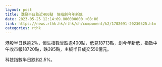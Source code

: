 ```yaml
---
layout: post
title: 港股半日跌近400點　恒指創今年新低
date: 2023-05-25 12:14:09.000000000 +08:00
link: https://news.rthk.hk/rthk/ch/component/k2/1702091-20230525.htm
categories: rthk
---
```


港股半日跌逾2%，恒生指數曾跌逾400點，低見18713點，創今年新低，指數中午收市報18720點，跌395點，主板半日成交550億元。

科技指數半日跌約2.5%。
